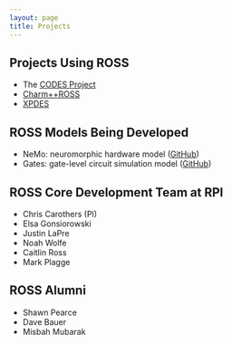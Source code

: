 ```yaml
---
layout: page
title: Projects
---
```


## Projects Using ROSS

- The [CODES Project](http://press3.mcs.anl.gov/codes/)
- [Charm++ROSS](http://charm.cs.uiuc.edu/research/ROSS)
- [XPDES](http://xpdes.org)

## ROSS Models Being Developed

- NeMo: neuromorphic hardware model ([GitHub](https://github.com/markplagge/NeMo))
- Gates: gate-level circuit simulation model ([GitHub](https://github.com/gonsie/gates))

## ROSS Core Development Team at RPI

- Chris Carothers (PI)
- Elsa Gonsiorowski
- Justin LaPre
- Noah Wolfe
- Caitlin Ross
- Mark Plagge

## ROSS Alumni

- Shawn Pearce
- Dave Bauer
- Misbah Mubarak
